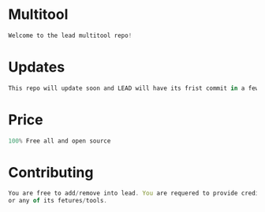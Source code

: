# Multitool
```js
Welcome to the lead multitool repo!
```

# Updates
```js
This repo will update soon and LEAD will have its frist commit in a few weeks
```

# Price
```js
100% Free all and open source
```

# Contributing
```js
You are free to add/remove into lead. You are requered to provide credit and are not allowed to sell lead
or any of its fetures/tools.
```
